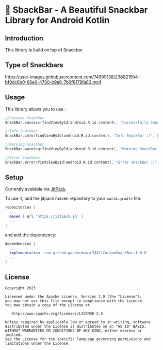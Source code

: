 🌈 SbackBar - A Beautiful Snackbar Library for Android Kotlin
========================

## Introduction
This library is build on top of Snackbar 

Type of Snackbars
-----

https://user-images.githubusercontent.com/74999138/236821504-bf0dc6b0-66e0-4760-b9a6-7b6f8179fa83.mp4



Usage
-----

This library allows you to use :
```kotlin
//Success Snackbar
SnackBar.success(findViewById(android.R.id.content), "Successfully SnackBar :)", SnackBar.LENGTH_LONG).show()

//Info Snackbar
SnackBar.info(findViewById(android.R.id.content), "Info SnackBar :)", SnackBar.LENGTH_LONG).show()

//Warning Snackbar
SnackBar.warning(findViewById(android.R.id.content), "Warning SnackBar :)", SnackBar.LENGTH_LONG).show()

//Error Snackbar
SnackBar.error(findViewById(android.R.id.content), "Error SnackBar :)", SnackBar.LENGTH_LONG).show()
```

## Setup

Currently available via [JitPack][1].

To use it, add the jitpack maven repository to your `build.gradle` file:
```gradle
repositories {
  ...
  maven { url 'https://jitpack.io' }
  ...
}
```
and add the dependency:
```gradle
dependencies {
  ...
  implementation 'com.github.gaddarkumar7447:CustomSnackBar:1.0.0'
  ...
}
```

## License

    Copyright 2023

    Licensed under the Apache License, Version 2.0 (the "License");
    you may not use this file except in compliance with the License.
    You may obtain a copy of the License at

       http://www.apache.org/licenses/LICENSE-2.0

    Unless required by applicable law or agreed to in writing, software
    distributed under the License is distributed on an "AS IS" BASIS,
    WITHOUT WARRANTIES OR CONDITIONS OF ANY KIND, either express or implied.
    See the License for the specific language governing permissions and
    limitations under the License.


[1]: https://jitpack.io
